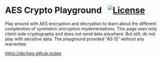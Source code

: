 # AES Crypto Playground &ensp;[![License](https://img.shields.io/github/license/dscheg/aes.svg)](https://raw.githubusercontent.com/dscheg/aes/main/LICENSE)

Play around with AES encryption and decryption to learn about the different complexities of symmetric encryption implementations. This page uses only client-side cryptography and does not send data anywhere. But still, do not play with sensitive data. The playground provided "AS IS" without any warranties

https://dscheg.github.io/aes
